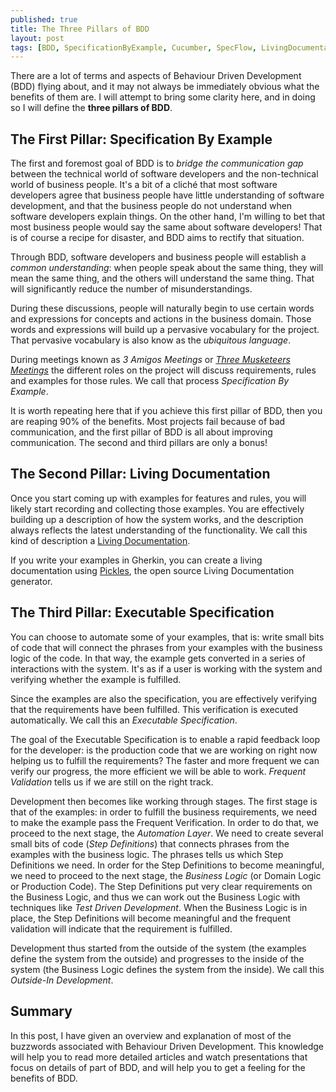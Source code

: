 ```yaml
---
published: true
title: The Three Pillars of BDD
layout: post
tags: [BDD, SpecificationByExample, Cucumber, SpecFlow, LivingDocumentation]
---
```

There are a lot of terms and aspects of Behaviour Driven Development (BDD) flying about, and it may not always be immediately obvious what the benefits of them are. I will attempt to bring some clarity here, and in doing so I will define the **three pillars of BDD**.

<!--more-->

## The First Pillar: Specification By Example

The first and foremost goal of BDD is to *bridge the communication gap* between the technical world of software developers and the non-technical world of business people. It's a bit of a cliché that most software developers agree that business people have little understanding of software development, and that the business people do not understand when software developers explain things. On the other hand, I'm willing to bet that most business people would say the same about software developers! That is of course a recipe for disaster, and BDD aims to rectify that situation.

Through BDD, software developers and business people will establish a *common understanding*: when people speak about the same thing, they will mean the same thing, and the others will understand the same thing. That will significantly reduce the number of misunderstandings.

During these discussions, people will naturally begin to use certain words and expressions for concepts and actions in the business domain. Those words and expressions will build up a pervasive vocabulary for the project. That pervasive vocabulary is also know as the *ubiquitous language*.

During meetings known as *3 Amigos Meetings* or [*Three Musketeers Meetings*](/2016/05/24/three-amigos-or-three-musketeers.html) the different roles on the project will discuss requirements, rules and examples for those rules. We call that process *Specification By Example*.

It is worth repeating here that if you achieve this first pillar of BDD, then you are reaping 90% of the benefits. Most projects fail because of bad communication, and the first pillar of BDD is all about improving communication. The second and third pillars are only a bonus!

## The Second Pillar: Living Documentation

Once you start coming up with examples for features and rules, you will likely start recording and collecting those examples. You are effectively building up a description of how the system works, and the description always reflects the latest understanding of the functionality. We call this kind of description a [Living Documentation](/2016/03/08/what-is-a-living-documentation.html).

If you write your examples in Gherkin, you can create a living documentation using [Pickles](http://www.picklesdoc.com/), the open source Living Documentation generator.

## The Third Pillar: Executable Specification 

You can choose to automate some of your examples, that is: write small bits of code that will connect the phrases from your examples with the business logic of the code. In that way, the example gets converted in a series of interactions with the system. It's as if a user is working with the system and verifying whether the example is fulfilled.

Since the examples are also the specification, you are effectively verifying that the requirements have been fulfilled. This verification is executed automatically. We call this an *Executable Specification*.

The goal of the Executable Specification is to enable a rapid feedback loop for the developer: is the production code that we are working on right now helping us to fulfill the requirements? The faster and more frequent we can verify our progress, the more efficient we will be able to work. *Frequent Validation* tells us if we are still on the right track.

Development then becomes like working through stages. The first stage is that of the examples: in order to fulfill the business requirements, we need to make the example pass the Frequent Verification. In order to do that, we proceed to the next stage, the *Automation Layer*. We need to create several small bits of code (*Step Definitions*) that connects phrases from the examples with the business logic. The phrases tells us which Step Definitions we need. In order for the Step Definitions to become meaningful, we need to proceed to the next stage, the *Business Logic* (or Domain Logic or Production Code). The Step Definitions put very clear requirements on the Business Logic, and thus we can work out the Business Logic with techniques like *Test Driven Development*. When the Business Logic is in place, the Step Definitions will become meaningful and the frequent validation will indicate that the requirement is fulfilled.

Development thus started from the outside of the system (the examples define the system from the outside) and progresses to the inside of the system (the Business Logic defines the system from the inside). We call this *Outside-In Development*.

## Summary

In this post, I have given an overview and explanation of most of the buzzwords associated with Behaviour Driven Development. This knowledge will help you to read more detailed articles and watch presentations that focus on details of part of BDD, and will help you to get a feeling for the benefits of BDD.